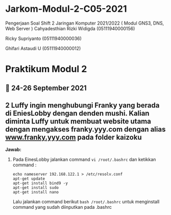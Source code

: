 # Jarkom-Modul-2-C05-2021
Pengerjaan Soal Shift 2 Jaringan Komputer 2021/2022 ( Modul GNS3, DNS, Web Server )
Cahyadesthian Rizki Widigda (05111940000156)

Ricky Supriyanto (05111940000036)

Ghifari Astaudi U (05111940000012)

# Praktikum Modul 2
## 📅 24-26 September 2021

## 2 Luffy ingin menghubungi Franky yang berada di EniesLobby dengan denden mushi. Kalian diminta Luffy untuk membuat website utama dengan mengakses franky.yyy.com dengan alias www.franky.yyy.com pada folder kaizoku
**Jawab:**
1. Pada EinesLobby jalankan command ```vi /root/.bashrc``` dan ketikkan command :
    ```
    echo nameserver 192.168.122.1 > /etc/resolv.conf
    apt-get update
    apt-get install bind9 -y
    apt-get install sudo
    apt-get install nano
    ```
    Lalu jalankan command berikut ```bash /root/.bashrc``` untuk menginstall command yang sudah diinputkan pada .bashrc
